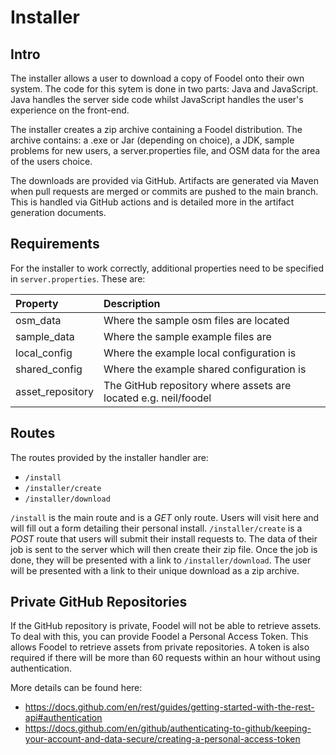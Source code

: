 # Installer

## Intro

The installer allows a user to download a copy of Foodel onto their own system.
The code for this sytem is done in two parts: Java and JavaScript. Java handles
the server side code whilst JavaScript handles the user's experience on the
front-end.

The installer creates a zip archive containing a Foodel distribution. The
archive contains: a .exe or Jar (depending on choice), a JDK, sample problems
for new users, a server.properties file, and OSM data for the area of the users
choice.

The downloads are provided via GitHub. Artifacts are generated via Maven when
pull requests are merged or commits are pushed to the main branch. This is
handled via GitHub actions and is detailed more in the artifact generation
documents.

## Requirements

For the installer to work correctly, additional properties need to be specified
in `server.properties`. These are:

| Property         | Description                                                     |
| :--------------- | :-------------------------------------------------------------- |
| osm_data         | Where the sample osm files are located                          |
| sample_data      | Where the sample example files are                              |
| local_config     | Where the example local configuration is                        |
| shared_config    | Where the example shared configuration is                       |
| asset_repository | The GitHub repository where assets are located e.g. neil/foodel |

## Routes

The routes provided by the installer handler are:

- `/install`
- `/installer/create`
- `/installer/download`

`/install` is the main route and is a _GET_ only route. Users will visit here
and will fill out a form detailing their personal install. `/installer/create`
is a _POST_ route that users will submit their install requests to. The data of
their job is sent to the server which will then create their zip file. Once the
job is done, they will be presented with a link to `/installer/download`. The
user will be presented with a link to their unique download as a zip archive.

## Private GitHub Repositories

If the GitHub repository is private, Foodel will not be able to retrieve assets.
To deal with this, you can provide Foodel a Personal Access Token. This allows
Foodel to retrieve assets from private repositories. A token is also required if
there will be more than 60 requests within an hour without using authentication.

More details can be found here:
- https://docs.github.com/en/rest/guides/getting-started-with-the-rest-api#authentication
- https://docs.github.com/en/github/authenticating-to-github/keeping-your-account-and-data-secure/creating-a-personal-access-token
